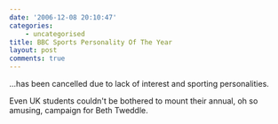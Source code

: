 ```yaml
---
date: '2006-12-08 20:10:47'
categories:
    - uncategorised
title: BBC Sports Personality Of The Year
layout: post
comments: true
---
```


...has been cancelled due to lack of interest and sporting
personalities.

Even UK students couldn't be bothered to mount their annual, oh so
amusing, campaign for Beth Tweddle.
